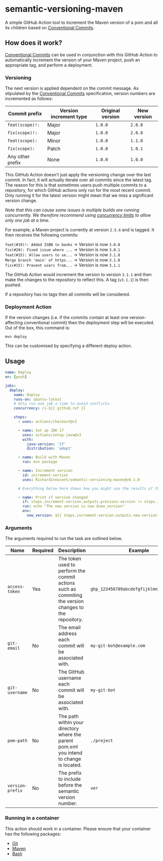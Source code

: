 # semantic-versioning-maven
A simple GitHub Action tool to increment the Maven version of a pom and all its children based on
[Conventional Commits](https://www.conventionalcommits.org/en/v1.0.0).

## How does it work?
[Conventional Commits](https://www.conventionalcommits.org/en/v1.0.0) can be used in conjunction
with this GitHub Action to automatically increment the version of your Maven project, push an
appropriate tag, and perform a deployment.

### Versioning
The next version is applied dependent on the commit message. As stipulated by the [Conventional
Commits](https://www.conventionalcommits.org/en/v1.0.0) specification, version numbers are
incremented as follows:

| Commit prefix    | Version increment type | Original version | New version |
|------------------|------------------------|------------------|-------------|
| `feat(scope)!:`  | Major                  | `1.0.0`          | `2.0.0`     |
| `fix(scope)!:`   | Major                  | `1.0.0`          | `2.0.0`     |
| `feat(scope):`   | Minor                  | `1.0.0`          | `1.1.0`     |
| `fix(scope):`    | Patch                  | `1.0.0`          | `1.0.1`     |
| Any other prefix | None                   | `1.0.0`          | `1.0.0`     |

This GitHub Action doesn't just apply the versioning change over the last commit. In fact, it will
actually iterate over all commits since the latest tag. The reason for this is that sometimes users
push multiple commits to a repository, for which GitHub actions only run for the most recent
commit. Only running it for the latest version might mean that we miss a significant version change.

_Note that this can cause some issues is multiple builds are running concurrently. We therefore
recommend using
[concurrency limits](https://docs.github.com/en/actions/using-jobs/using-concurrency) to allow only
one job at a time._

For example, a Maven project is currently at version `2.5.6` and is tagged. It then receives the
following commits:

`feat(#19)!: Added ISBN to books` -> Version is now `3.0.0`  
`fix(#20): Fixed issue where ...` -> Version is now `3.0.1`  
`feat(#15): Allow users to se...` -> Version is now `3.1.0`  
`Merge branch 'main' of https...` -> Version is now `3.1.0`  
`fix(#15): Prevent users from...` -> Version is now `3.1.1`

The GitHub Action would increment the version to version `3.1.1` and then make the changes to the
repository to reflect this. A tag (`v3.1.1`) is then pushed.

If a repository has no tags then all commits will be considered.

### Deployment Action
If the version changes (i.e. if the commits contain at least one version-affecting conventional
commit) then the deployment step will be executed. Out of the box, this command is:
```
mvn deploy
```
This can be customised by specifying a different deploy action.

## Usage
```yaml
name: Deploy
on: [push]

jobs:
  deploy:
    name: Deploy
    runs-on: ubuntu-latest
    # Only run one job a time to avoid conflicts
    concurrency: ci-${{ github.ref }}

    steps:
      - uses: actions/checkout@v3

      - name: Set up JDK 17
        uses: actions/setup-java@v3
        with:
          java-version: '17'
          distribution: 'adopt'

      - name: Build with Maven
        run: mvn package

      - name: Increment version
        id: increment-version
        uses: RichardInnocent/semantic-versioning-maven@v0.1.0

      # Everything below here shows how you might use the results of the action...

      - name: Print if version changed
        if: steps.increment-version.outputs.previous-version != steps.increment-version.outputs.new-version
        run: echo "The new version is now $new_version"
        env:
          new_version: ${{ steps.increment-version.outputs.new-version }}
```

### Arguments

The arguments required to run the task are outlined below.

| Name             | Required | Description                                                                                           | Example                                | Default                                                 |
|------------------|----------|-------------------------------------------------------------------------------------------------------|----------------------------------------|---------------------------------------------------------|
| `access-token`   | Yes      | The token used to perform the commit actions such as commiting the version changes to the repository. | `ghp_123456789abcdefgfijklmnopqrstuvwxyz` | N/A                                                     |
| `git-email`      | No       | The email address each commit will be associated with.                                                | `my-git-bot@example.com`               | `41898282+github-actions[bot]@users.noreply.github.com` |
| `git-username`   | No       | The GitHub username each commit will be associated with.                                              | `my-git-bot`                           | `github-actions[bot]`                                   |
| `pom-path`       | No       | The path within your directory where the parent pom.xml you intend to change is located.              | `./project`                            | `.`                                                     |
| `version-prefix` | No       | The prefix to include before the semantic version number.                                             | `ver`                                  | `v`                                                      |

### Running in a container

This action should work in a container. Please ensure that your container has the following packages:
- [Git](https://git-scm.com/)
- [Maven](https://maven.apache.org/)
- [Bash](https://www.gnu.org/software/bash/)
